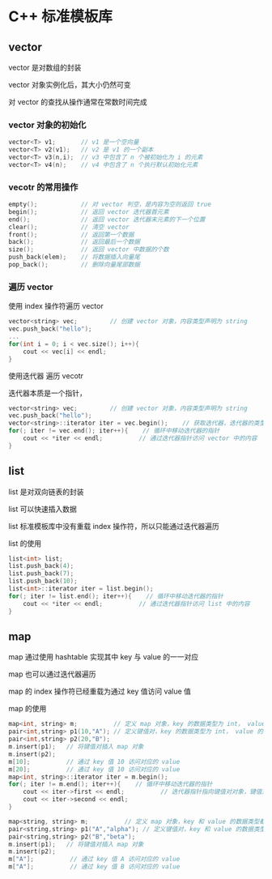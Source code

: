 # C++ 标准模板库

## vector

vector 是对数组的封装

vector 对象实例化后，其大小仍然可变

对 vector 的查找从操作通常在常数时间完成

### vector 对象的初始化

```c
vector<T> v1;       // v1 是一个空向量
vector<T> v2(v1);   // v2 是 v1 的一个副本
vector<T> v3(n,i);  // v3 中包含了 n 个被初始化为 i 的元素
vector<T> v4(n);    // v4 中包含了 n 个执行默认初始化元素
```

### vecotr 的常用操作

```c
empty();            // 对 vector 判空，是内容为空则返回 true
begin();            // 返回 vector 迭代器首元素
end();              // 返回 vector 迭代器末元素的下一个位置
clear();            // 清空 vector
front();            // 返回第一个数据
back();             // 返回最后一个数据
size();             // 返回 vector 中数据的个数
push_back(elem);    // 将数据插入向量尾
pop_back();         // 删除向量尾部数据
```

### 遍历 vector

使用 index 操作符遍历 vector
```c
vector<string> vec;         // 创建 vector 对象，内容类型声明为 string
vec.push_back("hello");
...
for(int i = 0; i < vec.size(); i++){
    cout << vec[i] << endl;
}
```

使用迭代器 遍历 vecotr

迭代器本质是一个指针，
```c
vector<string> vec;         // 创建 vector 对象，内容类型声明为 string
vec.push_back("hello");
vector<string>::iterator iter = vec.begin();    // 获取迭代器，迭代器的类型被声明为 string
for(; iter != vec.end(); iter++){    // 循环中移动迭代器的指针
    cout << *iter << endl;          // 通过迭代器指针访问 vector 中的内容
}
```

## list

list 是对双向链表的封装

list 可以快速插入数据

list 标准模板库中没有重载 index 操作符，所以只能通过迭代器遍历

list 的使用
```c
list<int> list;
list.push_back(4);
list.push_back(7);
list.push_back(10);
list<int>::iterator iter = list.begin();
for(; iter != list.end(); iter++){    // 循环中移动迭代器的指针
    cout << *iter << endl;          // 通过迭代器指针访问 list 中的内容
}
```

## map

map 通过使用 hashtable 实现其中 key 与 value 的一一对应

map 也可以通过迭代器遍历

map 的 index 操作符已经重载为通过 key 值访问 value 值

map 的使用
```c
map<int, string> m;          // 定义 map 对象，key 的数据类型为 int， value 的数据类型为 string
pair<int,string> p1(10,"A"); // 定义键值对，key 的数据类型为 int， value 的数据类型为 string
pair<int,string> p2(20,"B");
m.insert(p1);   // 将键值对插入 map 对象
m.insert(p2);
m[10];          // 通过 key 值 10 访问对应的 value
m[20];          // 通过 key 值 10 访问对应的 value
map<int, string>::iterator iter = m.begin();
for(; iter != m.end(); iter++){    // 循环中移动迭代器的指针
    cout << iter->first << endl;          // 迭代器指针指向键值对对象，键值对对象的 first 成员为 key ， second 成员为 value
    cout << iter->second << endl;
}
```

```c
map<string, string> m;          // 定义 map 对象，key 和 value 的数据类型都是 string
pair<string,string> p1("A","alpha"); // 定义键值对，key 和 value 的数据类型都是 string
pair<string,string> p2("B","beta");
m.insert(p1);   // 将键值对插入 map 对象
m.insert(p2);
m["A"];          // 通过 key 值 A 访问对应的 value
m["A"];          // 通过 key 值 B 访问对应的 value
```